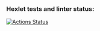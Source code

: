 ### Hexlet tests and linter status:
[![Actions Status](https://github.com/morin-berk/python-project-50/actions/workflows/hexlet-check.yml/badge.svg)](https://github.com/morin-berk/python-project-50/actions)